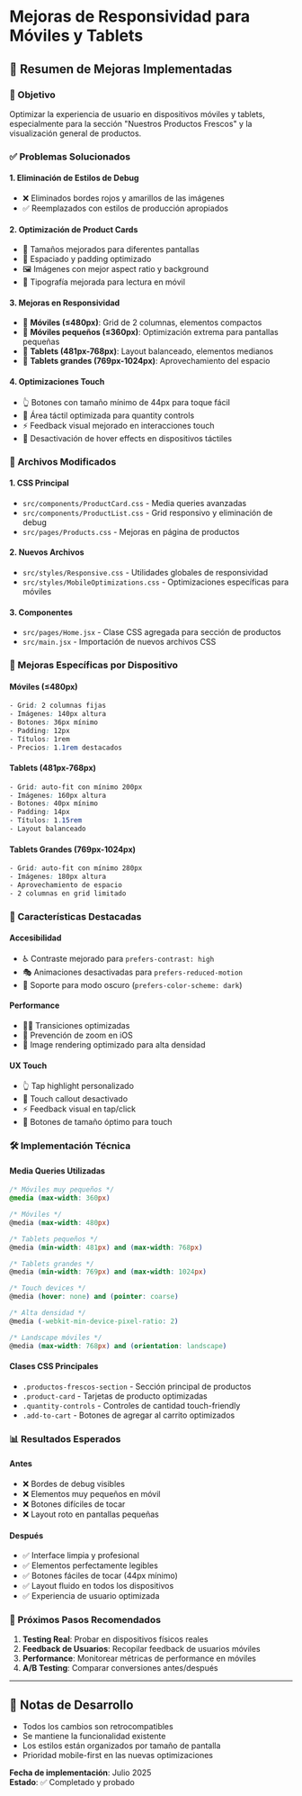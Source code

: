 # Mejoras de Responsividad para Móviles y Tablets

## 📱 Resumen de Mejoras Implementadas

### 🎯 Objetivo
Optimizar la experiencia de usuario en dispositivos móviles y tablets, especialmente para la sección "Nuestros Productos Frescos" y la visualización general de productos.

### ✅ Problemas Solucionados

#### 1. **Eliminación de Estilos de Debug**
- ❌ Eliminados bordes rojos y amarillos de las imágenes
- ✅ Reemplazados con estilos de producción apropiados

#### 2. **Optimización de Product Cards**
- 📐 Tamaños mejorados para diferentes pantallas
- 🎨 Espaciado y padding optimizado
- 🖼️ Imágenes con mejor aspect ratio y background
- 📝 Tipografía mejorada para lectura en móvil

#### 3. **Mejoras en Responsividad**
- 📱 **Móviles (≤480px)**: Grid de 2 columnas, elementos compactos
- 📱 **Móviles pequeños (≤360px)**: Optimización extrema para pantallas pequeñas
- 📖 **Tablets (481px-768px)**: Layout balanceado, elementos medianos
- 📖 **Tablets grandes (769px-1024px)**: Aprovechamiento del espacio

#### 4. **Optimizaciones Touch**
- 👆 Botones con tamaño mínimo de 44px para toque fácil
- 🎯 Área táctil optimizada para quantity controls
- ⚡ Feedback visual mejorado en interacciones touch
- 🚫 Desactivación de hover effects en dispositivos táctiles

### 📁 Archivos Modificados

#### 1. **CSS Principal**
- `src/components/ProductCard.css` - Media queries avanzadas
- `src/components/ProductList.css` - Grid responsivo y eliminación de debug
- `src/pages/Products.css` - Mejoras en página de productos

#### 2. **Nuevos Archivos**
- `src/styles/Responsive.css` - Utilidades globales de responsividad
- `src/styles/MobileOptimizations.css` - Optimizaciones específicas para móviles

#### 3. **Componentes**
- `src/pages/Home.jsx` - Clase CSS agregada para sección de productos
- `src/main.jsx` - Importación de nuevos archivos CSS

### 🎨 Mejoras Específicas por Dispositivo

#### **Móviles (≤480px)**
```css
- Grid: 2 columnas fijas
- Imágenes: 140px altura
- Botones: 36px mínimo
- Padding: 12px
- Títulos: 1rem
- Precios: 1.1rem destacados
```

#### **Tablets (481px-768px)**
```css
- Grid: auto-fit con mínimo 200px
- Imágenes: 160px altura
- Botones: 40px mínimo
- Padding: 14px
- Títulos: 1.15rem
- Layout balanceado
```

#### **Tablets Grandes (769px-1024px)**
```css
- Grid: auto-fit con mínimo 280px
- Imágenes: 180px altura
- Aprovechamiento de espacio
- 2 columnas en grid limitado
```

### 🚀 Características Destacadas

#### **Accesibilidad**
- ♿ Contraste mejorado para `prefers-contrast: high`
- 🎭 Animaciones desactivadas para `prefers-reduced-motion`
- 🌙 Soporte para modo oscuro (`prefers-color-scheme: dark`)

#### **Performance**
- 🏃‍♂️ Transiciones optimizadas
- 📱 Prevención de zoom en iOS
- 🔧 Image rendering optimizado para alta densidad

#### **UX Touch**
- 👆 Tap highlight personalizado
- 📱 Touch callout desactivado
- ⚡ Feedback visual en tap/click
- 🎯 Botones de tamaño óptimo para touch

### 🛠️ Implementación Técnica

#### **Media Queries Utilizadas**
```css
/* Móviles muy pequeños */
@media (max-width: 360px)

/* Móviles */
@media (max-width: 480px)

/* Tablets pequeños */
@media (min-width: 481px) and (max-width: 768px)

/* Tablets grandes */
@media (min-width: 769px) and (max-width: 1024px)

/* Touch devices */
@media (hover: none) and (pointer: coarse)

/* Alta densidad */
@media (-webkit-min-device-pixel-ratio: 2)

/* Landscape móviles */
@media (max-width: 768px) and (orientation: landscape)
```

#### **Clases CSS Principales**
- `.productos-frescos-section` - Sección principal de productos
- `.product-card` - Tarjetas de producto optimizadas
- `.quantity-controls` - Controles de cantidad touch-friendly
- `.add-to-cart` - Botones de agregar al carrito optimizados

### 📊 Resultados Esperados

#### **Antes**
- ❌ Bordes de debug visibles
- ❌ Elementos muy pequeños en móvil
- ❌ Botones difíciles de tocar
- ❌ Layout roto en pantallas pequeñas

#### **Después**
- ✅ Interface limpia y profesional
- ✅ Elementos perfectamente legibles
- ✅ Botones fáciles de tocar (44px mínimo)
- ✅ Layout fluido en todos los dispositivos
- ✅ Experiencia de usuario optimizada

### 🎯 Próximos Pasos Recomendados

1. **Testing Real**: Probar en dispositivos físicos reales
2. **Feedback de Usuarios**: Recopilar feedback de usuarios móviles
3. **Performance**: Monitorear métricas de performance en móviles
4. **A/B Testing**: Comparar conversiones antes/después

---

## 📝 Notas de Desarrollo

- Todos los cambios son retrocompatibles
- Se mantiene la funcionalidad existente
- Los estilos están organizados por tamaño de pantalla
- Prioridad mobile-first en las nuevas optimizaciones

**Fecha de implementación**: Julio 2025  
**Estado**: ✅ Completado y probado
